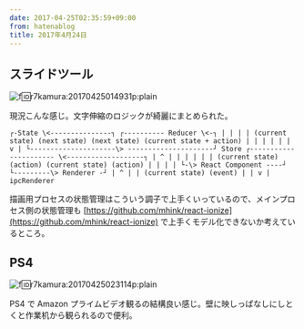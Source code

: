 ```yaml
---
date: 2017-04-25T02:35:59+09:00
from: hatenablog
title: 2017年4月24日
---
```

## スライドツール

![f:id:r7kamura:20170425014931p:plain](https://cdn-ak.f.st-hatena.com/images/fotolife/r/r7kamura/20170425/20170425014931.png "f:id:r7kamura:20170425014931p:plain")

現況こんな感じ。文字伸縮のロジックが綺麗にまとめられた。

```
┌-State \<---------------┐ ┌---------- Reducer \<-┐ | | | | (current state) (next state) (next state) (current state + action) | | | | | | v | └---------------------\> ---------------------┘ Store ┌---------------------- \<-------------------┐ | ^ | | | | | | (current state) (action) (current state) (action) | | | | └-\> React Component ----┘ └---------\> Renderer -┘ | ^ | | (current state) (event) | | v | ipcRenderer
```

描画用プロセスの状態管理はこういう調子で上手くいっているので、メインプロセス側の状態管理も [https://github.com/mhink/react-ionize](https://github.com/mhink/react-ionize) で上手くモデル化できないか考えているところ。

## PS4

![f:id:r7kamura:20170425023114p:plain](https://cdn-ak.f.st-hatena.com/images/fotolife/r/r7kamura/20170425/20170425023114.png "f:id:r7kamura:20170425023114p:plain")

PS4 で Amazon プライムビデオ観るの結構良い感じ。壁に映しっぱなしにしとくと作業机から観られるので便利。

